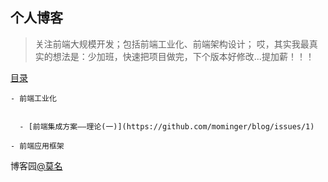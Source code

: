 ## 个人博客
> 关注前端大规模开发；包括前端工业化、前端架构设计；
>哎，其实我最真实的想法是：少加班，快速把项目做完，下个版本好修改...提加薪！！！
  
  [目录](https://github.com/mominger/blog/issues)
    
    - 前端工业化
    
  
      - [前端集成方案——理论(一)](https://github.com/mominger/blog/issues/1)
    
    - 前端应用框架


博客园[@莫名](http://www.cnblogs.com/mominger/)
